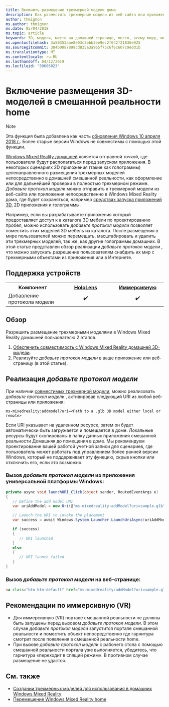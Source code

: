 ```yaml
---
title: Включить размещение трехмерной модели дома
description: Как разместить трехмерные модели из веб-сайта или приложения в Windows Mixed Reality home
author: thmignon
ms.author: thmignon
ms.date: 05/04/2018
ms.topic: article
keywords: 3D, модели, место на домашней странице, место, всему миру, моделирования, смешанной реальности домашней, Интернет, приложения
ms.openlocfilehash: 3a50353aae8e03c3ebb3ee9ec2f642f21836e925
ms.sourcegitcommit: 384b0087899cd835a3a965f75c6f6c607c9edd1b
ms.translationtype: MT
ms.contentlocale: ru-RU
ms.lasthandoff: 04/12/2019
ms.locfileid: "59605023"
---
```

# <a name="enable-placement-of-3d-models-in-the-mixed-reality-home"></a>Включение размещения 3D-моделей в смешанной реальности home

> [!NOTE]
> Эта функция была добавлена как часть [обновления Windows 10 апреля 2018 г.](release-notes-april-2018.md). Более старые версии Windows не совместимы с помощью этой функции.

[Windows Mixed Reality домашней](navigating-the-windows-mixed-reality-home.md) является отправной точкой, где пользователи будут располагаться перед запуском приложения. В некоторых сценариях 2D приложения (такие как голограммы) целенаправленного размещения трехмерных моделей непосредственно в домашней смешанной реальности, как оформление или для дальнейшей проверки в полностью трехмерном режиме. *Добавьте протокол модели* можно отправить к трехмерной модели из веб-сайта или приложения непосредственно в Windows Mixed Reality дома, где будет сохраняться, например [средствах запуска приложений 3D](3d-app-launcher-design-guidance.md), 2D приложения и голограммы. 

Например, если вы разрабатываете приложения который предоставляет доступ к a каталога 3D мебели по проектированию пробел, можно использовать *добавьте протокол модели* позволяет поместить этих моделей 3D мебель из каталога. После размещения в мире пользователей можно перемещать, масштабировать и удалить эти трехмерных моделей, так же, как другие голограммы домашних. В этой статье представлен обзор реализации *добавьте протокол модели* , что можно запускать разрешение пользователям снабдить их мир с трехмерными объектами из приложения или в Интернете.

## <a name="device-support"></a>Поддержка устройств

<table>
<tr>
<th>Компонент</th><th style="width:150px"> <a href="hololens-hardware-details.md">HoloLens</a></th><th style="width:150px"> <a href="immersive-headset-hardware-details.md">Иммерсивную</a></th>
</tr><tr>
<td>Добавление протокола модели</td><td style="text-align: center;"> ✔️</td><td style="text-align: center;"> ✔️</td>
</tr>
</table>

## <a name="overview"></a>Обзор

Разрешить размещение трехмерными моделями в Windows Mixed Reality домашней пользователю 2 этапов.
1. [Обеспечить совместимость с Windows Mixed Reality домашней 3D-модели](creating-3d-models-for-use-in-the-windows-mixed-reality-home.md).
2. Реализуйте *добавьте протокол модели* в ваше приложение или веб-страницу (в этой статье).

## <a name="implementing-the-add-model-protocol"></a>Реализация *добавьте протокол модели*

При наличии [совместимых трехмерной модели](creating-3d-models-for-use-in-the-windows-mixed-reality-home.md), можно реализовать *добавьте протокол модели* , активировав следующий URI из любой веб-страницы или приложения:

```
ms-mixedreality:addmodel?uri=<Path to a .glb 3D model either local or remote>
```

Если URI указывает на удаленном ресурсе, затем он будет автоматически быть загружается и помещается в доме. Локальные ресурсы будут скопированы в папку данных приложения смешанной реальности Домашняя до помещения в доме. Мы рекомендуем проектирование вашей работой учетной записи для сценариев, где пользователь может работать под управлением более ранней версии Windows, который не поддерживает эту функцию, скрыв кнопки или отключить его, если это возможно. 

### <a name="invoking-the-add-model-protocol-from-a-universal-windows-platform-app"></a>Вызов *добавьте протокол модели* из приложения универсальной платформы Windows:

```C#
private async void launchURI_Click(object sender, RoutedEventArgs e)
{
   // Define the add model URI
   var uriAddModel = new Uri(@"ms-mixedreality:addModel?uri=sample.glb");

   // Launch the URI to invoke the placement
   var success = await Windows.System.Launcher.LaunchUriAsync(uriAddModel);

   if (success)
   {
      // URI launched
   }
   else
   {
      // URI launch failed
   }
}
```

### <a name="invoking-the-add-model-protocol-from-a-webpage"></a>Вызов *добавьте протокол модели* на веб-странице:

```html
<a class="btn btn-default" href="ms-mixedreality:addModel?uri=sample.glb"> Place 3D Model </a>
```

## <a name="considerations-for-immersive-vr-headsets"></a>Рекомендации по иммерсивную (VR)

* Для иммерсивную (VR) портале смешанной реальности не должны быть запущены перед вызовом *добавьте протокол модели*. В этом случае *добавьте протокол модели* запустится портале смешанной реальности и поместить объект непосредственно где гарнитура смотрит после появления в смешанной реальности home. 
* При вызове *добавьте протокол модели* с рабочего стола с помощью смешанной реальности портала уже выполняется, убедитесь, что гарнитура «переходит в спящий режим». В противном случае размещение не удастся. 

## <a name="see-also"></a>См. также

* [Создании трехмерных моделей для использования в домашних Windows Mixed Reality](creating-3d-models-for-use-in-the-windows-mixed-reality-home.md)
* [Перемещение Windows Mixed Reality home](navigating-the-windows-mixed-reality-home.md)
